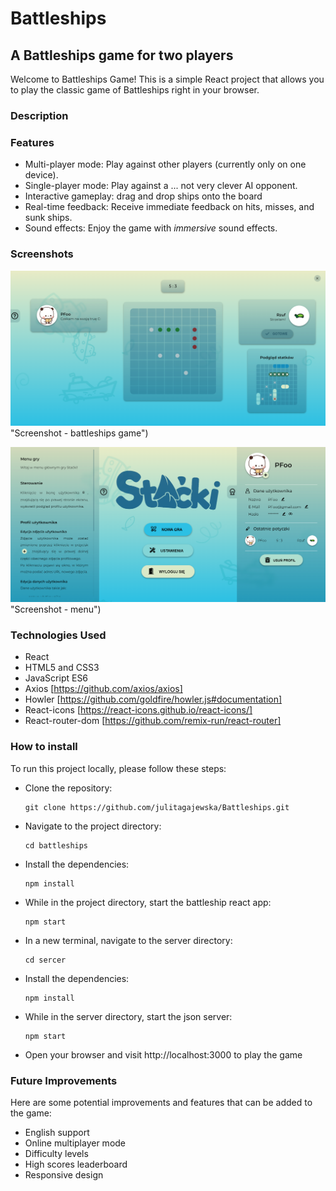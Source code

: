 # Battleships

## A Battleships game for two players
Welcome to Battleships Game! This is a simple React project that allows you to play the classic game of Battleships right in your browser.

### Description

### Features
- Multi-player mode: Play against other players (currently only on one device).
- Single-player mode: Play against a ... not very clever AI opponent.
- Interactive gameplay: drag and drop ships onto the board
- Real-time feedback: Receive immediate feedback on hits, misses, and sunk ships.
- Sound effects: Enjoy the game with *immersive* sound effects.

### Screenshots
![Screenshot - battleships game](https://github.com/julitagajewska/Battleships/blob/master/src/components/assets/battleships-screenshot-1.png) "Screenshot - battleships game")

!["Screenshot - menu](https://github.com/julitagajewska/Battleships/blob/master/src/components/assets/battleships-screenshot-2.png) "Screenshot - menu")

### Technologies Used
- React
- HTML5 and CSS3
- JavaScript ES6
- Axios [https://github.com/axios/axios]
- Howler [https://github.com/goldfire/howler.js#documentation]
- React-icons [https://react-icons.github.io/react-icons/]
- React-router-dom [https://github.com/remix-run/react-router]


### How to install
To run this project locally, please follow these steps:
- Clone the repository:
  ```
  git clone https://github.com/julitagajewska/Battleships.git
  ```
- Navigate to the project directory:
  ```
  cd battleships
  ```
- Install the dependencies:
  ```
  npm install
  ```
- While in the project directory, start the battleship react app:
  ```
  npm start
  ```
- In a new terminal, navigate to the server directory:
  ```
  cd sercer
  ```
- Install the dependencies:
  ```
  npm install
  ```
- While in the server directory, start the json server:
  ```
  npm start
  ```
- Open your browser and visit http://localhost:3000 to play the game

### Future Improvements
Here are some potential improvements and features that can be added to the game:
- English support
- Online multiplayer mode
- Difficulty levels
- High scores leaderboard
- Responsive design
